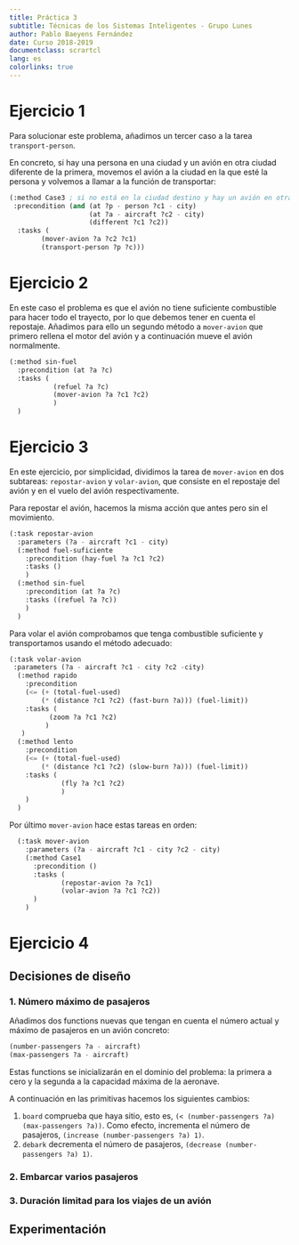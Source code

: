 ```yaml
---
title: Práctica 3
subtitle: Técnicas de los Sistemas Inteligentes - Grupo Lunes
author: Pablo Baeyens Fernández
date: Curso 2018-2019
documentclass: scrartcl
lang: es
colorlinks: true
---
```


# Ejercicio 1

Para solucionar este problema, añadimos un tercer caso a la tarea `transport-person`.

En concreto, si hay una persona en una ciudad y un avión en otra ciudad diferente de la primera,
movemos el avión a la ciudad en la que esté la persona y volvemos a llamar a la función de transportar:
```lisp
(:method Case3 ; si no está en la ciudad destino y hay un avión en otra ciudad.
 :precondition (and (at ?p - person ?c1 - city)
                    (at ?a - aircraft ?c2 - city)
                    (different ?c1 ?c2))
  :tasks (
        (mover-avion ?a ?c2 ?c1)
        (transport-person ?p ?c)))
```


# Ejercicio 2

En este caso el problema es que el avión no tiene suficiente combustible para hacer todo el trayecto, por lo que debemos tener en cuenta el repostaje.
Añadimos para ello un segundo método a `mover-avion` que primero rellena el motor del avión y a continuación mueve el avión normalmente.
```lisp
(:method sin-fuel
  :precondition (at ?a ?c)
  :tasks (
           (refuel ?a ?c)
           (mover-avion ?a ?c1 ?c2)
           )
  )
```

# Ejercicio 3

En este ejercicio, por simplicidad, dividimos la tarea de `mover-avion` en dos subtareas: `repostar-avion` y `volar-avion`, que consiste en el repostaje del avión y en el vuelo del avión respectivamente.

Para repostar el avión, hacemos la misma acción que antes pero sin el movimiento.
```lisp
(:task repostar-avion
  :parameters (?a - aircraft ?c1 - city)
  (:method fuel-suficiente
    :precondition (hay-fuel ?a ?c1 ?c2)
    :tasks ()
    )
  (:method sin-fuel
    :precondition (at ?a ?c)
    :tasks ((refuel ?a ?c))
    )
  )
```

Para volar el avión comprobamos que tenga combustible suficiente y transportamos usando el método adecuado:
```lisp
(:task volar-avion
 :parameters (?a - aircraft ?c1 - city ?c2 -city)
  (:method rapido
    :precondition 
    (<= (+ (total-fuel-used) 
        (* (distance ?c1 ?c2) (fast-burn ?a))) (fuel-limit))
    :tasks (
          (zoom ?a ?c1 ?c2)
         )
   )
  (:method lento
    :precondition 
    (<= (+ (total-fuel-used) 
        (* (distance ?c1 ?c2) (slow-burn ?a))) (fuel-limit))
    :tasks (
             (fly ?a ?c1 ?c2)
             )
    )
  )
```

Por último `mover-avion` hace estas tareas en orden:
```lisp
  (:task mover-avion
    :parameters (?a - aircraft ?c1 - city ?c2 - city)
    (:method Case1
      :precondition ()
      :tasks (
             (repostar-avion ?a ?c1)
             (volar-avion ?a ?c1 ?c2))
      )
    )
```

# Ejercicio 4
## Decisiones de diseño

### 1. Número máximo de pasajeros

Añadimos dos functions nuevas que tengan en cuenta el número actual y máximo de pasajeros en un avión concreto:
```lisp
(number-passengers ?a - aircraft)
(max-passengers ?a - aircraft)
```
Estas functions se inicializarán en el dominio del problema: la primera a cero y la segunda a la capacidad máxima de la aeronave.

A continuación en las primitivas hacemos los siguientes cambios:

1. `board` comprueba que haya sitio, esto es, `(< (number-passengers ?a) (max-passengers ?a))`.
   Como efecto, incrementa el número de pasajeros, `(increase (number-passengers ?a) 1)`.
2. `debark` decrementa el número de pasajeros, `(decrease (number-passengers ?a) 1)`.

### 2. Embarcar varios pasajeros

### 3. Duración limitad para los viajes de un avión

## Experimentación
